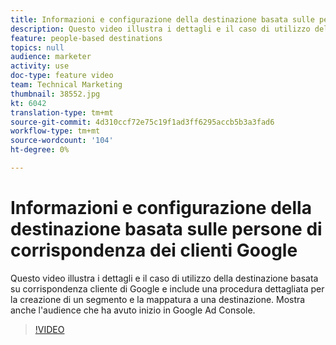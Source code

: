 ```yaml
---
title: Informazioni e configurazione della destinazione basata sulle persone di corrispondenza dei clienti Google
description: Questo video illustra i dettagli e il caso di utilizzo della destinazione basata su corrispondenza cliente di Google e include una descrizione dettagliata della creazione di un segmento e della relativa mappatura a una destinazione. Mostra anche l'audience che ha avuto inizio in Google Ad Console.
feature: people-based destinations
topics: null
audience: marketer
activity: use
doc-type: feature video
team: Technical Marketing
thumbnail: 38552.jpg
kt: 6042
translation-type: tm+mt
source-git-commit: 4d310ccf72e75c19f1ad3ff6295accb5b3a3fad6
workflow-type: tm+mt
source-wordcount: '104'
ht-degree: 0%

---
```



# Informazioni e configurazione della destinazione basata sulle persone di corrispondenza dei clienti Google

Questo video illustra i dettagli e il caso di utilizzo della destinazione basata su corrispondenza cliente di Google e include una procedura dettagliata per la creazione di un segmento e la mappatura a una destinazione. Mostra anche l&#39;audience che ha avuto inizio in Google Ad Console.

>[!VIDEO](https://video.tv.adobe.com/v/38552/?quality=12&learn=on)
